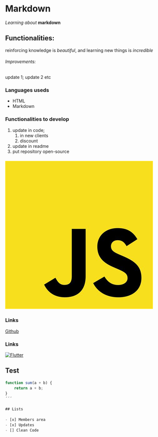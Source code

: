 # Markdown

*Learning about* **markdown**

## Functionalities: 

reinforcing knowledge is _beautiful_,
and learning new things is _incredible_


###### Improvements: 

update 1;
update 2 etc

### Languages useds

* HTML
* Markdown

### Functionalities to develop

1. update in code;
   1. in new clients 
   2. discount
2. update in readme
3. put repository open-source

### 

![JavaScript](img/javascript.jpg)

### Links

[Github](github.com)

### Links

[![Flutter](https://avatars1.githubusercontent.com/u/59374587?s=460&u=e1241b0012309b5e9bdb3892e3f7a7a202b00c05&v=4)](https://github.com/felipecastrosales)

## Test

```javascript
function sum(a + b) {
    return a + b;
}
´´´

## Lists

- [x] Members area
- [x] Updates
- [] Clean Code